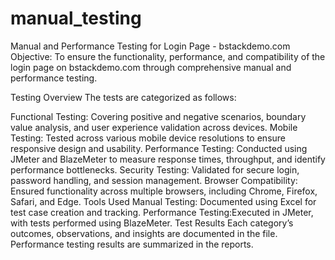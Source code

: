 # manual_testing
Manual and Performance Testing for Login Page - bstackdemo.com
Objective:
To ensure the functionality, performance, and compatibility of the login page on bstackdemo.com through comprehensive manual and performance testing.

Testing Overview
The tests are categorized as follows:

Functional Testing: Covering positive and negative scenarios, boundary value analysis, and user experience validation across devices.
Mobile Testing: Tested across various mobile device resolutions to ensure responsive design and usability.
Performance Testing: Conducted using JMeter and BlazeMeter to measure response times, throughput, and identify performance bottlenecks.
Security Testing: Validated for secure login, password handling, and session management.
Browser Compatibility: Ensured functionality across multiple browsers, including Chrome, Firefox, Safari, and Edge.
Tools Used
Manual Testing: Documented using Excel for test case creation and tracking.
Performance Testing:Executed in JMeter, with tests performed using BlazeMeter.
Test Results
Each category’s outcomes, observations, and insights are documented in the file. Performance testing results are summarized in the reports.






